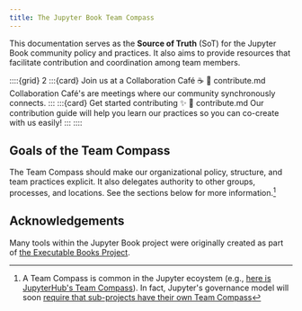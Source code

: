 ```yaml
---
title: The Jupyter Book Team Compass
---
```


This documentation serves as the **Source of Truth** (SoT) for the Jupyter Book community policy and practices.
It also aims to provide resources that facilitate contribution and coordination among team members.

::::{grid} 2
:::{card} Join us at a Collaboration Café ☕
:link: contribute.md
Collaboration Café's are meetings where our community synchronously connects.
:::
:::{card} Get started contributing ✨
:link: contribute.md
Our contribution guide will help you learn our practices so you can co-create with us easily!
:::
::::

## Goals of the Team Compass

The Team Compass should make our organizational policy, structure, and team practices explicit.
It also delegates authority to other groups, processes, and locations.
See the sections below for more information.[^1]

[^1]: A Team Compass is common in the Jupyter ecoystem (e.g., [here is JupyterHub's Team Compass](https://jupyterhub-team-compass.readthedocs.io/en/latest/index-team_guides.html)). In fact, Jupyter's governance model will soon [require that sub-projects have their own Team Compass](https://jupyter.org/governance/software_subprojects.html?responsibilities-of-jupyter-subprojects)

## Acknowledgements

Many tools within the Jupyter Book project were originally created as part of [the Executable Books Project](https://executablebooks.org).
